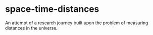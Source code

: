 # space-time-distances
An attempt of a research journey built upon the problem of measuring distances in the universe.
